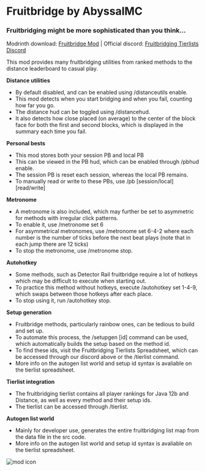 # Fruitbridge by AbyssalMC
### **Fruitbridging might be more sophisticated than you think...**
Modrinth download: [Fruitbridge Mod](https://modrinth.com/mod/fruitbridge)
| Official discord: [Fruitbridging Tierlists Discord](https://discord.gg/4E7zUVPEzH)

This mod provides many fruitbridging utilities from ranked methods to the distance leaderboard to casual play.

**Distance utilities**
- By default disabled, and can be enabled using /distanceutils enable.
- This mod detects when you start bridging and when you fail, counting how far you go.
- The distance hud can be toggled using /distancehud.
- It also detects how close placed (on average) to the center of the block face for both the first and second blocks, which is displayed in the summary each time you fail.

**Personal bests**
- This mod stores both your session PB and local PB
- This can be viewed in the PB hud, which can be enabled through /pbhud enable.
- The session PB is reset each session, whereas the local PB remains.
- To manually read or write to these PBs, use /pb [session/local] [read/write]

**Metronome**
- A metronome is also included, which may further be set to asymmetric for methods with irregular click patterns.
- To enable it, use /metronome set 6
- For asymmetrical metronomes, use /metronome set 6-4-2 where each number is the number of ticks before the next beat plays (note that in each jump there are 12 ticks)
- To stop the metronome, use /metronome stop.

**Autohotkey**
- Some methods, such as Detector Rail fruitbridge require a lot of hotkeys which may be difficult to execute when starting out.
- To practice this method without hotkeys, execute /autohotkey set 1-4-9, which swaps between those hotkeys after each place.
- To stop using it, run /autohotkey stop.

**Setup generation**
- Fruitbridge methods, particularly rainbow ones, can be tedious to build and set up.
- To automate this process, the /setupgen [id] command can be used, which automatically builds the setup based on the method id.
- To find these ids, visit the Fruitbridging Tierlists Spreadsheet, which can be accessed through our discord above or the /tierlist command.
- More info on the autogen list world and setup id syntax is avaliable on the tierlist spreadsheet.

**Tierlist integration**
- The fruitbridging tierlist contains all player rankings for Java 12b and Distance, as well as every method and their setup ids.
- The tierlist can be accessed through /tierlist.

**Autogen list world**
- Mainly for developer use, generates the entire fruitbridging list map from the data file in the src code.
- More info on the autogen list world and setup id syntax is avaliable on the tierlist spreadsheet.

![mod icon](https://cdn.modrinth.com/data/cached_images/b93da22fbdc2cd5dcb7e87bd0fea016c5d103f9a.png)

